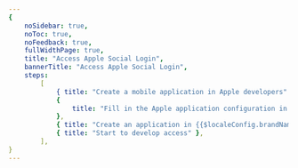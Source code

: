 ```yaml
---
{
    noSidebar: true,
    noToc: true,
    noFeedback: true,
    fullWidthPage: true,
    title: "Access Apple Social Login",
    bannerTitle: "Access Apple Social Login",
    steps:
        [
            { title: "Create a mobile application in Apple developers" },
            {
                title: "Fill in the Apple application configuration in {{$localeConfig.brandName}}",
            },
            { title: "Create an application in {{$localeConfig.brandName}}" },
            { title: "Start to develop access" },
        ],
}
---
```


<IntegrationDetail backLink="/guides/connections/social"/>
